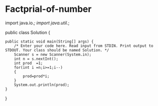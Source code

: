 # Factprial-of-number
import java.io.*;
import java.util.*;

public class Solution {

    public static void main(String[] args) {
        /* Enter your code here. Read input from STDIN. Print output to STDOUT. Your class should be named Solution. */
        Scanner s = new Scanner(System.in);
        int n = s.nextInt();
        int prod  =1;
        for(int i =n;i>=1;i--)
        {
            prod=prod*i;
        }
        System.out.println(prod);
    }
}
